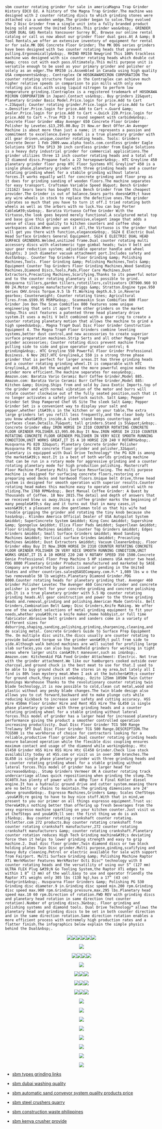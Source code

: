 
```
sbm counter rotating grinder for sale in americaMagna Trap Grinder History EDCO Ed. A history of the Magna Trap Grinder.The machine was designed with 2 counter rotating discs to which grinding stones were attached via a wooden wedge.The grinder began to solve.They evolved the 2 Disc Grinder from a single unit into a fully branded product being sold around the United States.This grinder was&nbsp;. GRINDER FLOOR DUAL GAS Rentals Vancouver Surrey BC. Browse our online rental catalog or call us now about our grinder floor dual gass.At A &amp; B Tool Rentals,we offer an extensive inventory of equipment for rental or for sale.MK DDG Concrete Floor Grinder; The MK DDG series grinders have been designed with two counter rotating heads that prevent pulling.Ergonomically&nbsp;. RHINO RM150 Newgrind This 100% trackless machine was designed with six counter rotating heads which double cut &amp; cross cut with each pass.Ultimately.This multi purpose unit is versatile enough to be used as your primary grinder and polisher or solely as an edger.The RM150 is.Assembled in Canada using high quality USA components&nbsp;. Contraplex CW HOSOKAWAMICRON CORPORATION The counter rotating structure found in the Contraplex can achieve much higher relative speeds in comparison to pin mills with only one rotating pin disc.with using liquid nitrogen to perform low temperature grinding.(Contraplex is a registered trademark of HOSOKAWA MICRON CORPORATION in Japan).Contact us&nbsp;. Buy grinders 22&quot; Planetary Grinder Basic Model.Price.login for price.Add to Cart ».23&quot; Counter rotating grinder.Price.login for price.Add to Cart ».Densifier.Price.login for price.Add to Cart ».Guard &amp; Sealer.Price.login for price.Add to Cart ».Quick 220.Price.login for price.Add to Cart ».True PCD 1 3 round segment with carbide&nbsp;. Concrete Floor Grinder eBay Avenger 650 Concrete Floor Grinder Polisher by Levetec.$13,295.00.Buy It Now.or Best Offer.An Avenger Machine is about more than just a name; it represents a passion and commitment to excellence.Every model is a true planetary grinder with all gear driven,unique,counter rotating heads. Tools: Grinders Concrete Decor 1 Feb 2009.www.alpha tools.com.cordless grinder Eagle Solutions SP13 The SP13 30 inch cordless grinder from Eagle Solutions is a heavy duty industrial grinder for commercial applications.The grinder utilizes three 13 inch counter rotating heads and a total of 12 diamond discs.Propane fuels a 22 horsepower&nbsp;. HTC Greyline 450 planetary grinder floor prep HTC Floor Systems HTC Greyline™ 450 is a single phase,planetary grinder with three grinding heads and a counter rotating grinding wheel for a stabile grinding without lateral forces.It works equally well for concrete grinding and floor prep as it does for grinding sanding of wooden floors.The machine separates for easy transport. Craftsman Variable Speed 8&quot; Bench Grinder (21162) Sears Sears has bought this Bench Grinder from the cheapest provider.The Grinder is out of balance.Sears parts doesn&#39;t have any wire wheels in stock to replace the defective ones.The grinder vibrates so much that you have to turn it off.I tried rotating both wheels as well as the arbors with no luck.You can buy Porter Cable&#39;s&nbsp;. Baratza Virtuoso Coffee Grinder With the Virtuoso,the look goes beyond merely functional.A sculptured metal top and base give this grinder an expensive,elegant image that adds a sense of class and quality to kitchen counters and coffee shop workspaces alike.When you want it all,the Virtuoso is the grinder that will get you there with function,elegance&nbsp;. SG24 E Electric Dual Head Surface Grinders General Equipment. SG24 E ELECTRIC DUAL HEAD SURFACE GRINDERS.Welded,unitized frame.Dual counter rotating multi accessory discs with elastomeric type gimbal heads; twin V belt and spur gear reduction system; adjustable operator handle and wheel heights; 3 inch diameter vacuum attachment port.Includes safety and dust&nbsp;. Counter Top Grinders Floor Grinding &amp; Polishing Machines,Tools. Floor Grinding &amp; Polishing Machines,Tools &amp; Equipment Counter Top Grinders Floor Grinding Machines,Wood Sanding Machines,Diamond Discs,Tools,Pads,Floor Care Machines,Dust Extractors,Precasting Machines,Scarifying.Thanks to its powerful motor and to the counter rotating planetary it is possible to grind. Husqvarna tillers,garden tillers,rototillers,cultivators CRT900.960 93 00 24.Motor engine manufacturer.Briggs &amp; Stratton.Engine type.950 Series OHV.Gross Torque.9.5 lb ft.Working depth.6.5 in.Reverse gearbox; Counterweight; Counter rotating tines; Agricultural Tires.From.$599.95 MSRP&nbsp;. Scanmaskin Scan Combiflex 800 Floor Grinder Jon Don The Scan Combiflex 800 features some unique engineering that sets it apart from other grinders on the market today.This unit features a patented three head planetary drive system.It uses a multi V belt combined with a gear ring to create a counter rotating planetary motion that allows the machine to grind a high speeds&nbsp;. Magna Trap® Dual Disc Floor Grinder Construction Equipment 4. The Magna Trap® Floor Grinders combine leveling systems,better dust control,and new accessories to create superior surface preparation machines.Strip Serts and all other Magna Trap® grinder accessories; Counter rotating discs prevent machine from pulling side to side and give operator greater control; 6 grinding&nbsp;. HTC Greyline 550 Powerful Floor Grinder Professional Business. 6 Nov 2017.HTC Greylineâ„¢ 550 is a strong three phase grinder that is perfect for larger areas.It has three grinding heads and a counter rotating grinding wheel.It is comparable with HTC Greylineâ„¢ 450,but the weight and the more powerful engine makes the grinder more efficient.The machine separates for easy&nbsp;. Amazon.com: Baratza Vario Ceramic Burr Coffee Grinder,Model 885. Amazon.com: Baratza Vario Ceramic Burr Coffee Grinder,Model 885: Kitchen &amp; Dining.Ships from and sold by Java Exotic Imports.top of the grinder and with normal vibration of the motor and burrs will rotate counter clockwise out of the fully seated position,such that it no longer activates a safety interlock switch. Salt &amp; Pepper Grinder Set Shop Pampered Chef US Site The sleek Salt &amp; Pepper Grinder Set is a convenient way to display your salt and pepper,whether it&#39;s in the kitchen or on your table.The extra large grinders let you refill less frequently,and the clear body lets you know what&#39;s inside.A sleek stand keeps countertops and surfaces clean.Details.7½&quot; tall grinders.Stand is 5½&quot;&nbsp;. Concrete Grinder eBay IRON HORSE IH 2310 COUNTER ROTATING CONCRETE FLOOR GRINDER POLISHER.$3,995.00.Buy It Now.IRON HORSE IH 2310 COUNTER ROTATING CONCRETE FLOOR GRINDER POLISHER IN VERY NICE SMOOTH RUNNING CONDITION,UNIT WORKS GREAT,IT IS A 10 HORSE 220 240 V ROTARY&nbsp;. Husqvarna PG 820 32&quot; Planetary Concrete Grinder Polisher Husqvarna PG 820 concrete floor grinder and polisher,32&quot; planetary is equipped with Dual Drive Technology™ the PG 820 is among the market&#39;s most.It is a best of both worlds grinding machine that can be run in a rotary mode for aggressive grinding and a counter rotating planetary mode for high production polishing. Mastercraft Floor Machine Planetary Multi Surface Resurfacing. The multi purpose machine is designed for surfacing concrete floors,restoring or preparing wood decks and hardwood floors.Unique belt drive,three head system is designed for smooth operation with superior results.Counter rotating head makes this machine easy to operate and control with no sliding.The 1760 RPM&nbsp;. Best Manual Coffee Grinder: A Quest by Thousands of Coffee. 18 Nov 2015.The detail and depth of answers that we received blew us away.Using a coffee grinder marks the beginning of many people&#39;s day and it turns out that in many cases,it wasn&#39;t a pleasant one.One gentleman told us that his wife had trouble gripping the grinder and rotating the tiny knob because she has&nbsp;. Klindex America Official Dealer of USA Autopilot System &middot; SuperConcrete System &middot; King Conc &middot; Supershine &amp; Spongelux &middot; Elica Floor Pads &middot; SuperClean &middot; Floor Grinding Machines &middot; Counter Top Grinders &middot; Edges Grinders &middot; Small Surface Grinders &middot; Wood Sanding Machines &middot; Vertical surface Grindes &middot; Precasting Machines &middot; Dust Extractors &middot; Vacuum Cleaner&nbsp;. Floor Grinder eBay Buy It Now.IRON HORSE IH 2310 COUNTER ROTATING CONCRETE FLOOR GRINDER POLISHER IN VERY NICE SMOOTH RUNNING CONDITION,UNIT WORKS GREAT,IT IS A 10 HORSE 220 240 V ROTARY SPEED 350 1500.Concrete Genie Professional Floor Prep Machine 5 HP siemens USA motor two head. PDG 8000 Planetary Grinder Products manufactured and marketed by SASE Company are protected by patents issued or pending in the United States and other countries.sales@SASECompany.com.®.* 1,089 lbs w o the two removeable 50 lb weights.Planetary Diamond Grinder.PDG 8000.Counter rotating heads for planetary grinding that. Avenger 460 Grinder Polisher Levetec The Avenger 460 Concrete Grinder and concrete polisher is perfect for your concrete grinding and concrete polishing job.It is a true planetary grinder with 5.5 Hp counter rotating grinding heads.All gear construction and power to the three grinding heads and.removal,grinding and polishing.American Made Controls. Belt Grinders,Combination Belt &amp; Disc Grinders,Knife Making. We offer one of the widest selections of metal grinding equipment to fit your needs,whether you&#39;re a knife maker,home hobbyist,or full time fabricator.Abrasive belt grinders and sanders come in a variety of different sizes for deburring,shaping,sanding,polishing,grinding,sharpening,cleaning,and de scaling metal. Concrete Grinders Guide to Surface Prep Equipment The. On multiple disc units,the discs usually are counter rotating to provide balanced torque so the grinder won&#39;t pull from side to side.Although walk behind machines are well suited for profiling large slab surfaces,you can also buy handheld grinders for working in tight areas where larger units can&#39;t maneuver,such as in&nbsp;. Amazon.com: KitchenAid FGA Food Grinder Attachment: Electric. Not true with the grinder attachment.We like our hamburgers cooked outside over charcoal,and ground chuck is the best meat to use for that.I used to be able to buy ground chuck at the stores in my area,but lately all I find is 80% lean mystery meat.When I ask at the butcher&#39;s counter for ground chuck,they insist on&nbsp;. Ozito 125mm 1050W Twin Cutter Bunnings Warehouse Thanks to the revolutionary counter rotating twin blade technology,it is now possible to cold,clean cut metal,wood and plastic without any pesky blade changes.The twin blade design also allows you to cut forward,backward and to make plunge cuts while reducing kickback to increase user safety and cutting accuracy. HSS Hire 450mm Floor Grinder Hire and Rent HSS Hire The GL450 is single phase planetary grinder with three grinding heads and a counter rotating grinding wheel for a stable grinding without lateral forces.This model of grinder has a larger head for increased planetary performance giving the product a smoother controlled operation increasing productivity. Dual Disc Floor Grinder TCG 500 Range Trelawny SPT Dual Disc Floor Grinder TCG 500 Range.DESCRIPTION.The TCG500 is the workhorse of choice for contractors looking for a reliable,productive floor grinder.Dual counter rotating grinding heads ensure balanced operation while the flexible disc coupling ensures maximum contact and usage of the diamond while working&nbsp;. Htc Gl450 Grinder HSS Hire HSS Hire Htc Gl450 Grinder.Check live stock availability today at HSS.com or visit us in over 300 branches.The GL450 is single phase planetary grinder with three grinding heads and a counter rotating grinding wheel for a stable grinding without lateral forces.This model of grinder has a larger head for increased&nbsp;. Stump Grinders Vermeer UK A counter rotating track undercarriage allows quick repositioning when grinding the stump.The SC40TX.has plenty of power with a 40hp Tier 4 Final Kohler diesel engine.It has a hydraulic ground drive and cutter system.meaning there are no belts or chains to maintain.The grinding dimensions are 24″ above ground&nbsp;. Espresso Machines,Grinders &amp; Scales ChefSteps .you&#39;re going to have to buy nice stuff.With that in mind,we present to you our primer on all things espresso equipment.Trust us: there&#39;s nothing better than offering up fresh beverages from the sexy espresso machine sparkling on your kitchen counter.Just visit us at ChefSteps and you&#39;ll see: the first thing we do is ask if&nbsp;. Buy counter rotating crankshaft counter rotating. hfcletter.com 272 products.Buy counter rotating crankshaft from counter rotating crankshaft manufacturer,272 counter rotating crankshaft manufacturers &amp; counter rotating crankshaft.Planetary counter rotation reduces High Tech Grinding machine&#39;s deviating force then it helps to lower grinding strength and easy to grip machine.2. Dual disc floor grinder,Twin diamond discs or two block holding plates Twin Disc grinder.Multi purpose,ginding,scafifying and heavy duty cleaning.Petrol or electric available for sale with support from Fairport. Multi Surface Grinding &amp; Polishing Machine Raptor XTi WerkMaster Features WerkMaster Octi Disc™ technology with 8 counter rotating heads and the versatility of using our 5” (127 mm) ULTRA FLEX Plug &#39;N Go Tooling System,the Raptor XTi edges to within 1 8” (3 mm) of the wall.Easy to use and operator friendly the Raptor XTi weighs only 305 lbs (138 kg),has a 17” (43 cm) footprint&nbsp;. Husqvarna Floor Grinders &amp; Polishing PG 530 Grinding disc diameter.9 in.Grinding disc speed min.200 rpm.Grinding disc speed max.900 rpm.Grinding pressure,max.295 lbs.Planetary head speed max.10 60 rpm.Direction of rotation.FWD REV with grinding discs and planetary head rotation in same direction (not counter rotation).Number of grinding discs.3&nbsp;. Floor grinding and polishing systems and diamond tools. Dual Drive Technology™ allows the planetary head and grinding discs to be set in both counter direction and in the same direction rotation.Same direction rotation enables a more efficient process with extremely high production rates and a flatter finish.The infographics below explain the simple physics behind the Dual&nbsp;. 
```

<div align="center">
  
<a rel="nofollow" href="https://m.shibang-china.com?f=github&k=sbm+counter+rotating+grinder+for+sale+in+america"><img src="https://static.shibang-china.com/en/l.png"></a><img src="https://static.shibang-china.com/en/hw.png"><a rel="nofollow" href="https://m.shibang-china.com/product/?f=github&k=sbm+counter+rotating+grinder+for+sale+in+america"><img src="https://static.shibang-china.com/en/p.png"></a><a rel="nofollow" href="https://m.shibang-china.com/cases/?f=github&k=sbm+counter+rotating+grinder+for+sale+in+america"><img src="https://static.shibang-china.com/en/c.png"></a><a rel="nofollow" href="https://m.shibang-china.com/news/?f=github&k=sbm+counter+rotating+grinder+for+sale+in+america"><img src="https://static.shibang-china.com/en/n.png"></a><a rel="nofollow" href="https://m.shibang-china.com?f=github&k=sbm+counter+rotating+grinder+for+sale+in+america"><img src="https://static.shibang-china.com/en/m.png"></a>

<a rel="nofollow" href="https://m.shibang-china.com/product/?f=github&k=sbm+counter+rotating+grinder+for+sale+in+america"><img src="https://static.shibang-china.com/en/b.jpg"></a>
  
<a rel="nofollow" href="https://m.shibang-china.com/solution-aggregate.html?f=github&k=sbm+counter+rotating+grinder+for+sale+in+america"><img src="https://static.shibang-china.com/en/a.jpg"></a><a rel="nofollow" href="https://m.shibang-china.com/solution-mine.html?f=github&k=sbm+counter+rotating+grinder+for+sale+in+america"><img src="https://static.shibang-china.com/en/m.jpg"></a><a rel="nofollow" href="https://m.shibang-china.com/solution-mill.html?f=github&k=sbm+counter+rotating+grinder+for+sale+in+america"><img src="https://static.shibang-china.com/en/g.jpg"></a><a rel="nofollow" href="https://m.shibang-china.com/solution-epc.html?f=github&k=sbm+counter+rotating+grinder+for+sale+in+america"><img src="https://static.shibang-china.com/en/e.jpg"></a>

<a rel="nofollow" href="https://m.shibang-china.com/product/?f=github&k=sbm+counter+rotating+grinder+for+sale+in+america"><img src="https://static.shibang-china.com/en/a-p.png"></a>

<a rel="nofollow" href="https://m.shibang-china.com/product/crusher/c6x.html?f=github&k=sbm+counter+rotating+grinder+for+sale+in+america"><img src="https://static.shibang-china.com/en/j.jpg"></a><a rel="nofollow" href="https://m.shibang-china.com/product/crusher/ci5x.html?f=github&k=sbm+counter+rotating+grinder+for+sale+in+america"><img src="https://static.shibang-china.com/en/i.jpg"></a><a rel="nofollow" href="https://m.shibang-china.com/product/crusher/hst.html?f=github&k=sbm+counter+rotating+grinder+for+sale+in+america"><img src="https://static.shibang-china.com/en/c.jpg"></a>

<a rel="nofollow" href="https://m.shibang-china.com/product/mill/mtw.html?f=github&k=sbm+counter+rotating+grinder+for+sale+in+america"><img src="https://static.shibang-china.com/en/mtw.jpg"></a><a rel="nofollow" href="https://m.shibang-china.com/product/mill/scm.html?f=github&k=sbm+counter+rotating+grinder+for+sale+in+america"><img src="https://static.shibang-china.com/en/scm.jpg"></a><a rel="nofollow" href="https://m.shibang-china.com/product/mill/lm.html?f=github&k=sbm+counter+rotating+grinder+for+sale+in+america"><img src="https://static.shibang-china.com/en/lm.jpg"></a>

<a rel="nofollow" href="https://m.shibang-china.com/product/sand/vsi6x.html?f=github&k=sbm+counter+rotating+grinder+for+sale+in+america"><img src="https://static.shibang-china.com/en/6x.jpg"></a><a rel="nofollow" href="https://m.shibang-china.com/product/sand/vu.html?f=github&k=sbm+counter+rotating+grinder+for+sale+in+america"><img src="https://static.shibang-china.com/en/vu.jpg"></a><a rel="nofollow" href="https://m.shibang-china.com/product/mobile/klun.html?f=github&k=sbm+counter+rotating+grinder+for+sale+in+america"><img src="https://static.shibang-china.com/en/k.jpg"></a>

<a rel="nofollow" href="https://m.shibang-china.com/cases/?f=github&k=sbm+counter+rotating+grinder+for+sale+in+america"><img src="https://static.shibang-china.com/en/case.png"></a>

<a rel="nofollow" href="https://m.shibang-china.com/cases/aggregate/202.html?f=github&k=sbm+counter+rotating+grinder+for+sale+in+america"><img src="https://static.shibang-china.com/en/c-1.jpg"></a>

<a rel="nofollow" href="https://m.shibang-china.com/cases/aggregate/203.html?f=github&k=sbm+counter+rotating+grinder+for+sale+in+america"><img src="https://static.shibang-china.com/en/c-2.jpg"></a>

<a rel="nofollow" href="https://m.shibang-china.com/cases/mill/123.html?f=github&k=sbm+counter+rotating+grinder+for+sale+in+america"><img src="https://static.shibang-china.com/en/c-3.jpg"></a>

<a rel="nofollow" href="https://m.shibang-china.com/contact_us.html?f=github&k=sbm+counter+rotating+grinder+for+sale+in+america"><img src="https://static.shibang-china.com/en/contact.png"></a>

<a rel="nofollow" href="https://swt.shibang-china.com/?f=github&k=sbm+counter+rotating+grinder+for+sale+in+america"><img src="https://static.shibang-china.com/en/chat.png"></a>

<a rel="nofollow" href="https://whatsapp.shibangsoft.com/WhatsApp.php?f=github&k=sbm+counter+rotating+grinder+for+sale+in+america"><img src="https://static.shibang-china.com/en/whatsapp.png"></a>

<a rel="nofollow" href="https://m.shibang-china.com/?f=github&k=sbm+counter+rotating+grinder+for+sale+in+america"><img src="https://static.shibang-china.com/en/website.png"></a>

</div>


* [sbm types grinding links](sbm%20types%20grinding%20links.md)

* [sbm dubai washing quality](sbm%20dubai%20washing%20quality.md)

* [sbm automatic sand conveyor system quality products price](sbm%20automatic%20sand%20conveyor%20system%20quality%20products%20price.md)

* [sbm steel crushers quarry](sbm%20steel%20crushers%20quarry.md)

* [sbm construction waste philippines](sbm%20construction%20waste%20philippines.md)

* [sbm kenya crusher provide](sbm%20kenya%20crusher%20provide.md)